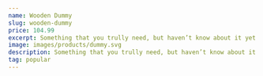 ```yaml
---
name: Wooden Dummy
slug: wooden-dummy
price: 104.99
excerpt: Something that you trully need, but haven’t know about it yet
image: images/products/dummy.svg
description: Something that you trully need, but haven’t know about it yet. Multiple winner of Community Awarads.
tag: popular
---
```

